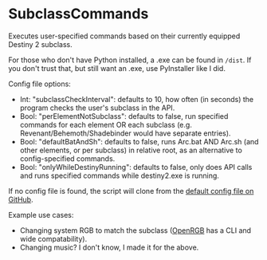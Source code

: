 # SubclassCommands
Executes user-specified commands based on their currently equipped Destiny 2 subclass.

For those who don't have Python installed, a .exe can be found in `/dist`. If you don't trust that, but still want an .exe, use PyInstaller like I did.


Config file options:
- Int: "subclassCheckInterval": defaults to 10, how often (in seconds) the program checks the user's subclass in the API.
- Bool: "perElementNotSubclass": defaults to false, run specified commands for each element OR each subclass (e.g. Revenant/Behemoth/Shadebinder would have separate entries).
- Bool: "defaultBatAndSh": defaults to false, runs Arc.bat AND Arc.sh (and other elements, or per subclass) in relative root, as an alternative to config-specified commands.
- Bool: "onlyWhileDestinyRunning": defaults to false, only does API calls and runs specified commands while destiny2.exe is running.

If no config file is found, the script will clone from the [default config file on GitHub](https://github.com/mennockramer/SubclassCommands/blob/main/SubclassCommandsConfig-DEFAULT.json).


Example use cases:
- Changing system RGB to match the subclass ([OpenRGB](https://openrgb.org/) has a CLI and wide compatability).
- Changing music? I don't know, I made it for the above.


